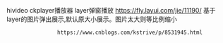 hivideo
				ckplayer播放器 layer弹窗播放
					https://fly.layui.com/jie/11190/
				基于layer的图片弹出展示,默认原大小展示。图片太大则等比例缩小
					
					https://www.cnblogs.com/kstrive/p/8531945.html